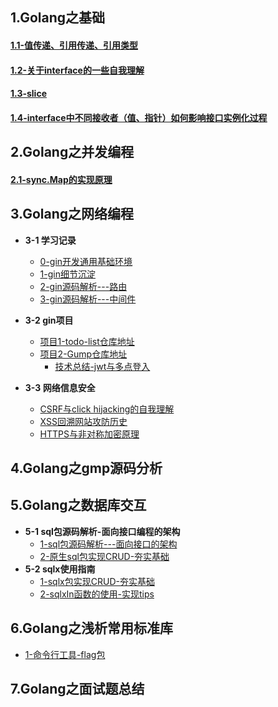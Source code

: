 
## 1.Golang之基础
#### [1.1-值传递、引用传递、引用类型](https://github.com/547173318/redo-golang/blob/main/doc/1-Golang%E4%B9%8B%E5%9F%BA%E7%A1%80/1.1-%E5%80%BC%E4%BC%A0%E9%80%92%E3%80%81%E5%BC%95%E7%94%A8%E4%BC%A0%E9%80%92%E3%80%81%E5%BC%95%E7%94%A8%E7%B1%BB%E5%9E%8B.md)
#### [1.2-关于interface的一些自我理解](https://github.com/547173318/redo-golang/blob/main/doc/1-Golang%E4%B9%8B%E5%9F%BA%E7%A1%80/1.2-%E5%85%B3%E4%BA%8Einterface%E7%9A%84%E4%B8%80%E4%BA%9B%E8%87%AA%E6%88%91%E7%90%86%E8%A7%A3.md)
#### [1.3-slice](https://github.com/547173318/redo-golang/blob/main/doc/1-Golang%E4%B9%8B%E5%9F%BA%E7%A1%80/1.3-slice.md)
#### [1.4-interface中不同接收者（值、指针）如何影响接口实例化过程](https://github.com/547173318/redo-golang/blob/main/doc/1-Golang%E4%B9%8B%E5%9F%BA%E7%A1%80/1.4-interface%E4%B8%AD%E4%B8%8D%E5%90%8C%E6%8E%A5%E6%94%B6%E8%80%85%EF%BC%88%E5%80%BC%E3%80%81%E6%8C%87%E9%92%88%EF%BC%89%E5%A6%82%E4%BD%95%E5%BD%B1%E5%93%8D%E6%8E%A5%E5%8F%A3%E5%AE%9E%E4%BE%8B%E5%8C%96%E8%BF%87%E7%A8%8B.md)


## 2.Golang之并发编程
#### [2.1-sync.Map的实现原理](https://github.com/547173318/redo-golang/blob/main/doc/2-Golang%E4%B9%8B%E5%B9%B6%E5%8F%91%E7%BC%96%E7%A8%8B/2.1-sync.Map%E7%9A%84%E5%AE%9E%E7%8E%B0%E5%8E%9F%E7%90%86.md)

## 3.Golang之网络编程
* **3-1 学习记录**
  * [0-gin开发通用基础环境](https://github.com/547173318/redo-golang/blob/main/doc/3-Golang%E4%B9%8B%E7%BD%91%E7%BB%9C%E7%BC%96%E7%A8%8B/1-gin%E5%AD%A6%E4%B9%A0%E8%AE%B0%E5%BD%95/6-%E9%80%9A%E7%94%A8%E5%BC%80%E5%8F%91%E8%84%9A%E6%89%8B%E6%9E%B6/web-app/goweb%E9%80%9A%E7%94%A8%E8%84%9A%E6%89%8B%E6%9E%B6%E8%A7%A3%E6%9E%90.md)
  * [1-gin细节沉淀](https://github.com/547173318/redo-golang/tree/main/doc/3-Golang%E4%B9%8B%E7%BD%91%E7%BB%9C%E7%BC%96%E7%A8%8B/1-gin%E5%AD%A6%E4%B9%A0%E8%AE%B0%E5%BD%95)
  * [2-gin源码解析---路由](https://github.com/547173318/redo-golang/blob/main/doc/3-Golang%E4%B9%8B%E7%BD%91%E7%BB%9C%E7%BC%96%E7%A8%8B/2-gin%E6%BA%90%E7%A0%81%E8%A7%A3%E6%9E%90/note/gin%E6%BA%90%E7%A0%81%E8%A7%A3%E6%9E%90-%E8%B7%AF%E7%94%B1.md)
  * [3-gin源码解析---中间件](https://github.com/547173318/redo-golang/blob/main/doc/3-Golang%E4%B9%8B%E7%BD%91%E7%BB%9C%E7%BC%96%E7%A8%8B/2-gin%E6%BA%90%E7%A0%81%E8%A7%A3%E6%9E%90/note/gin%E6%BA%90%E7%A0%81%E8%A7%A3%E6%9E%90-%E4%B8%AD%E9%97%B4%E4%BB%B6.md)

* **3-2 gin项目**
  * [项目1-todo-list仓库地址](https://github.com/547173318/todo-list)
  * [项目2-Gump仓库地址](https://github.com/547173318/Gump)
    * [技术总结-jwt与多点登入](https://github.com/547173318/Gump/blob/main/%E6%8A%80%E6%9C%AF%E6%80%BB%E7%BB%93/%E7%94%A8%E6%88%B7%E7%99%BB%E5%85%A5%E4%B8%8Ejwt.md)
* **3-3 网络信息安全**
  * [CSRF与click hijacking的自我理解](https://github.com/547173318/redo-golang/blob/main/doc/3-Golang%E4%B9%8B%E7%BD%91%E7%BB%9C%E7%BC%96%E7%A8%8B/3-%E7%BD%91%E7%BB%9C%E5%AE%89%E5%85%A8/CSRF%E4%B8%8Eclick%20hijacking.md)
  * [XSS回溯网站攻防历史](https://github.com/547173318/redo-golang/blob/main/doc/3-Golang%E4%B9%8B%E7%BD%91%E7%BB%9C%E7%BC%96%E7%A8%8B/3-%E7%BD%91%E7%BB%9C%E5%AE%89%E5%85%A8/XSS.md)
  * [HTTPS与非对称加密原理](https://github.com/547173318/redo-golang/blob/main/doc/3-Golang%E4%B9%8B%E7%BD%91%E7%BB%9C%E7%BC%96%E7%A8%8B/3-%E7%BD%91%E7%BB%9C%E5%AE%89%E5%85%A8/https%E4%B8%8E%E9%9D%9E%E5%AF%B9%E7%A7%B0%E5%8A%A0%E5%AF%86.md)

## 4.Golang之gmp源码分析

## 5.Golang之数据库交互
* **5-1 sql包源码解析-面向接口编程的架构**
  * [1-sql包源码解析---面向接口的架构](https://github.com/547173318/redo-golang/blob/main/doc/4-Golang%E4%B9%8B%E6%95%B0%E6%8D%AE%E5%BA%93/1-sql%E5%8C%85%E6%BA%90%E7%A0%81%E8%A7%A3%E6%9E%90-%E9%9D%A2%E5%90%91%E6%8E%A5%E5%8F%A3%E7%BC%96%E7%A8%8B%E7%9A%84%E6%9E%B6%E6%9E%84/1-sql%E5%8C%85%E6%BA%90%E7%A0%81%E8%A7%A3%E6%9E%90-%E9%9D%A2%E5%90%91%E6%8E%A5%E5%8F%A3%E7%9A%84%E6%9E%B6%E6%9E%84.md)
  * [2-原生sql包实现CRUD-夯实基础](https://github.com/547173318/redo-golang/blob/main/doc/4-Golang%E4%B9%8B%E6%95%B0%E6%8D%AE%E5%BA%93/1-sql%E5%8C%85%E6%BA%90%E7%A0%81%E8%A7%A3%E6%9E%90-%E9%9D%A2%E5%90%91%E6%8E%A5%E5%8F%A3%E7%BC%96%E7%A8%8B%E7%9A%84%E6%9E%B6%E6%9E%84/2-%E5%8E%9F%E7%94%9Fsql%E5%8C%85%E5%AE%9E%E7%8E%B0CRUD-%E5%A4%AF%E5%AE%9E%E5%9F%BA%E7%A1%80.md)
* **5-2 sqlx使用指南**
  * [1-sqlx包实现CRUD-夯实基础](https://github.com/547173318/redo-golang/blob/main/doc/4-Golang%E4%B9%8B%E6%95%B0%E6%8D%AE%E5%BA%93/2-sqlx%E4%BD%BF%E7%94%A8%E6%8C%87%E5%8D%97/1-sqlx%E5%8C%85%E5%AE%9E%E7%8E%B0CRUD-%E5%A4%AF%E5%AE%9E%E5%9F%BA%E7%A1%80.md)
  * [2-sqlxIn函数的使用-实现tips](https://github.com/547173318/redo-golang/blob/main/doc/4-Golang%E4%B9%8B%E6%95%B0%E6%8D%AE%E5%BA%93/2-sqlx%E4%BD%BF%E7%94%A8%E6%8C%87%E5%8D%97/2-sqlxIn%E5%87%BD%E6%95%B0%E7%9A%84%E4%BD%BF%E7%94%A8-%E5%AE%9E%E7%8E%B0tips.md)
## 6.Golang之浅析常用标准库
* [1-命令行工具-flag包](https://github.com/547173318/redo-golang/blob/main/doc/5-Golang%E4%B9%8B%E5%B8%B8%E7%94%A8%E6%A0%87%E5%87%86%E5%BA%93/flag%E6%A0%87%E5%87%86%E5%BA%93%E4%BD%BF%E7%94%A8%E8%A7%A3%E6%9E%90.md)
## 7.Golang之面试题总结


